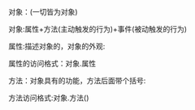 对象：(一切皆为对象)

对象:属性+方法(主动触发的行为)+事件(被动触发的行为)

属性:描述对象的，对象的外观:

属性的访问格式：对象.属性

方法：对象具有的功能，方法后面带个括号:

方法访问格式:对象.方法()
